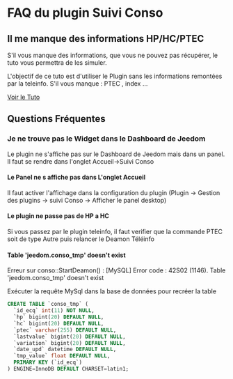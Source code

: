 # FAQ du plugin Suivi Conso

## Il me manque des informations HP/HC/PTEC
S'il vous manque des informations, que vous ne pouvez pas récupérer, le tuto vous permettra de les simuler.

L'objectif de ce tuto est d'utiliser le Plugin sans les informations remontées par la teleinfo.
S'il vous manque : PTEC , index ... 

[Voir le Tuto](./tutoriel_hp_hc.md)

## Questions Fréquentes

### Je ne trouve pas le Widget dans le Dashboard de Jeedom
Le plugin ne s'affiche pas sur le Dashboard de Jeedom mais dans un panel. Il faut se rendre dans l'onglet Accueil->Suivi Conso

#### Le Panel ne s affiche pas dans L'onglet Accueil
Il faut activer l'affichage dans la configuration du plugin (Plugin -> Gestion des plugins -> suivi Conso -> Afficher le panel desktop)

#### Le plugin ne passe pas de HP a HC
Si vous passez par le plugin teleinfo, il faut verifier que la commande PTEC soit de type Autre puis relancer le Deamon Téléinfo

#### Table 'jeedom.conso_tmp' doesn't exist
Erreur sur conso::StartDeamon() : [MySQL] Error code : 42S02 (1146). Table 'jeedom.conso_tmp' doesn't exist

Exécuter la requête MySql dans la base de données pour recréer la table

```sql
CREATE TABLE `conso_tmp` (
  `id_ecq` int(11) NOT NULL,
  `hp` bigint(20) DEFAULT NULL,
  `hc` bigint(20) DEFAULT NULL,
  `ptec` varchar(255) DEFAULT NULL,
  `lastvalue` bigint(20) DEFAULT NULL,
  `variation` bigint(20) DEFAULT NULL,
  `date_upd` datetime DEFAULT NULL,
  `tmp_value` float DEFAULT NULL,
  PRIMARY KEY (`id_ecq`)
) ENGINE=InnoDB DEFAULT CHARSET=latin1;
```
